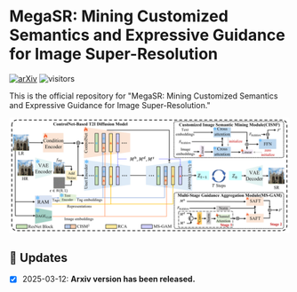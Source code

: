 # MegaSR: Mining Customized Semantics and Expressive Guidance for Image Super-Resolution

[![arXiv](https://img.shields.io/badge/arXiv-2503.08096-b31b1b.svg)](https://arxiv.org/abs/2503.08096)  ![visitors](https://visitor-badge.laobi.icu/badge?page_id=striveAgain/MegaSR)

This is the official repository for "MegaSR: Mining Customized Semantics and Expressive Guidance for Image Super-Resolution."

![MegaSR Framework](figs/framework.png)

## :bookmark: Updates
- [x] 2025-03-12: **Arxiv version has been released.**

